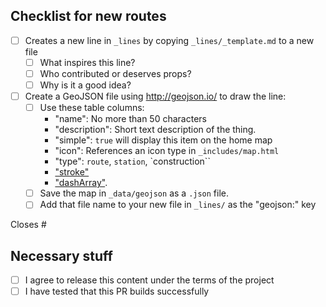 ## Checklist for new routes

- [ ] Creates a new line in `_lines` by copying `_lines/_template.md` to a new file
	- [ ] What inspires this line?
	- [ ] Who contributed or deserves props?
	- [ ] Why is it a good idea?
- [ ] Create a GeoJSON file using http://geojson.io/ to draw the line:
	- [ ] Use these table columns:
		- "name": No more than 50 characters
		- "description": Short text description of the thing.
		- "simple": `true` will display this item on the home map
		- "icon": References an icon type in `_includes/map.html`
		- "type": `route`, `station`, `construction``
		- ["stroke"](https://developer.mozilla.org/en-US/docs/Web/SVG/Attribute/stroke)
		- ["dashArray"](https://developer.mozilla.org/en-US/docs/Web/SVG/Attribute/stroke-dasharray).
	- [ ] Save the map in `_data/geojson` as a `.json` file. 
	- [ ] Add that file name to your new file in `_lines/` as the "geojson:" key

Closes #

## Necessary stuff

- [ ] I agree to release this content under the terms of the project
- [ ] I have tested that this PR builds successfully